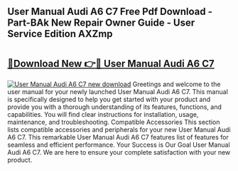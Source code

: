 ## User Manual Audi A6 C7 Free Pdf Download - Part-BAk New Repair Owner Guide - User Service Edition AXZmp

# <h2><a href="http://bc82496.oget.top/?id=User+Manual+Audi+A6+C7">🔗Download New 👉🔴 User Manual Audi A6 C7</a></h2>

[![User Manual Audi A6 C7 new download](https://i.imgur.com/5g1atiW.png)](http://bc82496.oget.top/?id=User+Manual+Audi+A6+C7)
Greetings and welcome to the user manual for your newly launched User Manual Audi A6 C7. This manual is specifically designed to help you get started with your product and provide you with a thorough understanding of its features, functions, and capabilities. You will find clear instructions for installation, usage, maintenance, and troubleshooting. Compatible Accessories This section lists compatible accessories and peripherals for your new User Manual Audi A6 C7. This remarkable User Manual Audi A6 C7 features list of features for seamless and efficient performance. Your Success is Our Goal User Manual Audi A6 C7. We are here to ensure your complete satisfaction with your new product.
